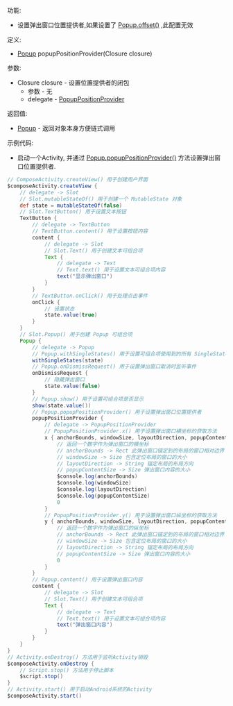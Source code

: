 功能:

+ 设置弹出窗口位置提供者,如果设置了 [Popup.offset()](/API/UI/Compose/Widget/Popup/README.md?id=offset) ,此配置无效

定义:

+ [Popup](/API/UI/Compose/Widget/Popup/README.md) popupPositionProvider(Closure closure)

参数:

+ Closure closure - 设置位置提供者的闭包
    + 参数 - 无
    + delegate - [PopupPositionProvider](/API/UI/Compose/Widget/Popup/PopupPositionProvider/README.md)

返回值:

+ [Popup](/API/UI/Compose/Widget/Popup/README.md) - 返回对象本身方便链式调用

示例代码:

+ 启动一个Activity,
  并通过 [Popup.popupPositionProvider()](/API/UI/Compose/Widget/Popup/README.md?id=popupPositionProvider)
  方法设置弹出窗口位置提供者.

```groovy
// ComposeActivity.createView() 用于创建用户界面
$composeActivity.createView {
    // delegate -> Slot
    // Slot.mutableStateOf() 用于创建一个 MutableState 对象
    def state = mutableStateOf(false)
    // Slot.TextButton() 用于设置文本按钮
    TextButton {
        // delegate -> TextButton
        // TextButton.content() 用于设置按钮内容
        content {
            // delegate -> Slot
            // Slot.Text() 用于创建文本可组合项
            Text {
                // delegate -> Text
                // Text.text() 用于设置文本可组合项内容
                text("显示弹出窗口")
            }
        }
        // TextButton.onClick() 用于处理点击事件
        onClick {
            // 设置状态
            state.value(true)
        }
    }
    // Slot.Popup() 用于创建 Popup 可组合项
    Popup {
        // delegate -> Popup
        // Popup.withSingleStates() 用于设置可组合项使用到的所有 SingleState
        withSingleStates(state)
        // Popup.onDismissRequest() 用于设置弹出窗口取消时监听事件
        onDismissRequest {
            // 隐藏弹出窗口
            state.value(false)
        }
        // Popup.show() 用于设置可组合项是否显示
        show(state.value())
        // Popup.popupPositionProvider() 用于设置弹出窗口位置提供者
        popupPositionProvider {
            // delegate -> PopupPositionProvider
            // PopupPositionProvider.x() 用于设置弹出窗口横坐标的获取方法
            x { anchorBounds, windowSize, layoutDirection, popupContentSize ->
                // 返回一个数字作为弹出窗口的横坐标
                // anchorBounds -> Rect 此弹出窗口锚定到的布局的窗口相对边界
                // windowSize -> Size 包含定位布局的窗口的大小
                // layoutDirection -> String 锚定布局的布局方向
                // popupContentSize -> Size 弹出窗口内容的大小
                $console.log(anchorBounds)
                $console.log(windowSize)
                $console.log(layoutDirection)
                $console.log(popupContentSize)
                0
            }
            // PopupPositionProvider.y() 用于设置弹出窗口纵坐标的获取方法
            y { anchorBounds, windowSize, layoutDirection, popupContentSize ->
                // 返回一个数字作为弹出窗口的纵坐标
                // anchorBounds -> Rect 此弹出窗口锚定到的布局的窗口相对边界
                // windowSize -> Size 包含定位布局的窗口的大小
                // layoutDirection -> String 锚定布局的布局方向
                // popupContentSize -> Size 弹出窗口内容的大小
                0
            }
        }
        // Popup.content() 用于设置弹出窗口内容
        content {
            // delegate -> Slot
            // Slot.Text() 用于创建文本可组合项
            Text {
                // delegate -> Text
                // Text.text() 用于设置文本可组合项内容
                text("弹出窗口内容")
            }
        }
    }
}
// Activity.onDestroy() 方法用于监听Activity销毁
$composeActivity.onDestroy {
    // Script.stop() 方法用于停止脚本
    $script.stop()
}
// Activity.start() 用于启动Android系统的Activity
$composeActivity.start()
```